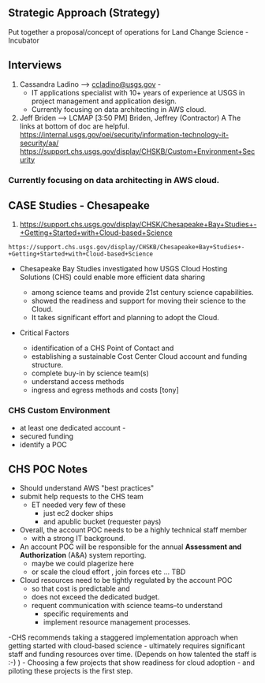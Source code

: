 ## Strategic Approach (Strategy)

Put together a proposal/concept of operations for Land Change Science - Incubator



## Interviews

1. Cassandra Ladino --> ccladino@usgs.gov -
    - IT applications specialist with 10+ years of experience at USGS in project management and application design. 
    - Currently focusing on data architecting in AWS cloud. 
2. Jeff Briden --> LCMAP
[3:50 PM] Briden, Jeffrey (Contractor) A
    The links at bottom of doc are helpful. 
https://internal.usgs.gov/oei/security/information-technology-it-security/aa/
https://support.chs.usgs.gov/display/CHSKB/Custom+Environment+Security


    
### Currently focusing on data architecting in AWS cloud. 

## CASE Studies - Chesapeake

1. https://support.chs.usgs.gov/display/CHSK/Chesapeake+Bay+Studies+-+Getting+Started+with+Cloud-based+Science
```
https://support.chs.usgs.gov/display/CHSKB/Chesapeake+Bay+Studies+-+Getting+Started+with+Cloud-based+Science
```

- Chesapeake Bay Studies investigated how USGS Cloud Hosting Solutions (CHS) could enable more efficient data sharing 
    - among science teams and provide 21st century science capabilities. 
    - showed the readiness and support for moving their science to the Cloud. 
    - It takes significant effort and planning to adopt the Cloud.

- Critical Factors
    - identification of a CHS Point of Contact and 
    - establishing a sustainable Cost Center Cloud account and funding structure.
    - complete buy-in by science team(s)
    - understand access methods
    - ingress and egress methods and costs [tony]
    
    
### CHS Custom Environment
- at least one dedicated account -
- secured funding
- identify a POC

    

## CHS POC Notes
- Should understand AWS "best practices"
- submit help requests to the CHS team
    - ET needed very few of these
        - just ec2 docker ships 
        - and apublic bucket (requester pays)
- Overall, the account POC needs to be a highly technical staff member 
    - with a strong IT background.
- An account POC will be responsible for the annual **Assessment and Authorization** (A&A) system reporting.
    - maybe we could plagerize here
    - or scale the cloud effort , join forces etc ... TBD
- Cloud resources need to be tightly regulated by the account POC 
    - so that cost is predictable and 
    - does not exceed the dedicated budget.
    - requent communication with science teams–to understand 
        - specific requirements and 
        - implement resource management processes.

-CHS recommends taking a staggered implementation approach when getting started with cloud-based science
    - ultimately requires significant staff and funding resources over time. (Depends on how talented the staff is :-) )
        - Choosing a few projects that show readiness for cloud adoption 
        - and piloting these projects is the first step.

## 